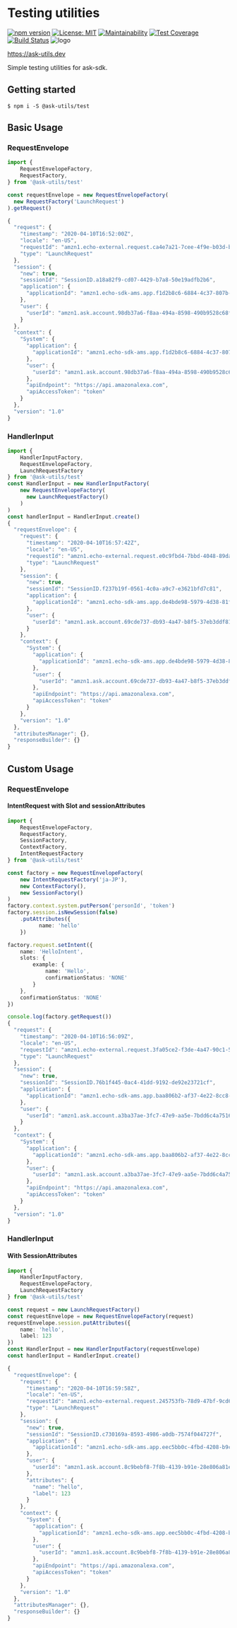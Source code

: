 # Testing utilities
[![npm version](https://badge.fury.io/js/%40ask-utils%2Frouter.svg)](https://badge.fury.io/js/%40ask-utils%2Frouter)
[![License: MIT](https://img.shields.io/badge/License-MIT-yellow.svg)](https://opensource.org/licenses/MIT)
[![Maintainability](https://api.codeclimate.com/v1/badges/c17851759423ce151b9e/maintainability)](https://codeclimate.com/github/ask-utils/ask-utils/maintainability)
[![Test Coverage](https://api.codeclimate.com/v1/badges/c17851759423ce151b9e/test_coverage)](https://codeclimate.com/github/ask-utils/ask-utils/test_coverage)
[![Build Status](https://travis-ci.org/ask-utils/ask-utils.svg?branch=master)](https://travis-ci.org/ask-utils/ask-utils)
![logo](https://ask-utils.dev/static/9cbabc261164aba75a5d7e32d0e53371/8a651/youtube_profile_image.png)

https://ask-utils.dev

Simple testing utilities for ask-sdk.

## Getting started

```
$ npm i -S @ask-utils/test
```

## Basic Usage

### RequestEnvelope
```typescript
import {
    RequestEnvelopeFactory,
    RequestFactory,
} from '@ask-utils/test'

const requestEnvelope = new RequestEnvelopeFactory(
  new RequestFactory('LaunchRequest')
).getRequest()

{
  "request": {
    "timestamp": "2020-04-10T16:52:00Z",
    "locale": "en-US",
    "requestId": "amzn1.echo-external.request.ca4e7a21-7cee-4f9e-b03d-b9b589b237a1",
    "type": "LaunchRequest"
  },
  "session": {
    "new": true,
    "sessionId": "SessionID.a18a82f9-cd07-4429-b7a8-50e19adfb2b6",
    "application": {
      "applicationId": "amzn1.echo-sdk-ams.app.f1d2b8c6-6884-4c37-807b-e02b7ffcd332"
    },
    "user": {
      "userId": "amzn1.ask.account.98db37a6-f8aa-494a-8598-490b9528c68f"
    }
  },
  "context": {
    "System": {
      "application": {
        "applicationId": "amzn1.echo-sdk-ams.app.f1d2b8c6-6884-4c37-807b-e02b7ffcd332"
      },
      "user": {
        "userId": "amzn1.ask.account.98db37a6-f8aa-494a-8598-490b9528c68f"
      },
      "apiEndpoint": "https://api.amazonalexa.com",
      "apiAccessToken": "token"
    }
  },
  "version": "1.0"
}

```

### HandlerInput

```typescript
import {
    HandlerInputFactory,
    RequestEnvelopeFactory,
    LaunchRequestFactory
} from '@ask-utils/test'
const HandlerInput = new HandlerInputFactory(
    new RequestEnvelopeFactory(
      new LaunchRequestFactory()
    )
)
const handlerInput = HandlerInput.create()
{
  "requestEnvelope": {
    "request": {
      "timestamp": "2020-04-10T16:57:42Z",
      "locale": "en-US",
      "requestId": "amzn1.echo-external.request.e0c9fbd4-7bbd-4048-89da-ba270bbafabf",
      "type": "LaunchRequest"
    },
    "session": {
      "new": true,
      "sessionId": "SessionID.f237b19f-0561-4c0a-a9c7-e3621bfd7c81",
      "application": {
        "applicationId": "amzn1.echo-sdk-ams.app.de4bde98-5979-4d38-81f7-e8859d1df904"
      },
      "user": {
        "userId": "amzn1.ask.account.69cde737-db93-4a47-b8f5-37eb3ddf81c9"
      }
    },
    "context": {
      "System": {
        "application": {
          "applicationId": "amzn1.echo-sdk-ams.app.de4bde98-5979-4d38-81f7-e8859d1df904"
        },
        "user": {
          "userId": "amzn1.ask.account.69cde737-db93-4a47-b8f5-37eb3ddf81c9"
        },
        "apiEndpoint": "https://api.amazonalexa.com",
        "apiAccessToken": "token"
      }
    },
    "version": "1.0"
  },
  "attributesManager": {},
  "responseBuilder": {}
}

```

## Custom Usage

### RequestEnvelope
#### IntentRequest with Slot and sessionAttributes

```typescript
import {
    RequestEnvelopeFactory,
    RequestFactory,
    SessionFactory,
    ContextFactory,
    IntentRequestFactory
} from '@ask-utils/test'

const factory = new RequestEnvelopeFactory(
    new IntentRequestFactory('ja-JP'),
    new ContextFactory(),
    new SessionFactory()
)
factory.context.system.putPerson('personId', 'token')
factory.session.isNewSession(false)
    .putAttributes({
          name: 'hello'
    })

factory.request.setIntent({
    name: 'HelloIntent',
    slots: {
        example: {
            name: 'Hello',
            confirmationStatus: 'NONE'
        }
    },
    confirmationStatus: 'NONE'
})

console.log(factory.getRequest())
{
  "request": {
    "timestamp": "2020-04-10T16:56:09Z",
    "locale": "en-US",
    "requestId": "amzn1.echo-external.request.3fa05ce2-f3de-4a47-90c1-5029893895e6",
    "type": "LaunchRequest"
  },
  "session": {
    "new": true,
    "sessionId": "SessionID.76b1f445-0ac4-41dd-9192-de92e23721cf",
    "application": {
      "applicationId": "amzn1.echo-sdk-ams.app.baa806b2-af37-4e22-8cc8-893f411cb0a4"
    },
    "user": {
      "userId": "amzn1.ask.account.a3ba37ae-3fc7-47e9-aa5e-7bdd6c4a7516"
    }
  },
  "context": {
    "System": {
      "application": {
        "applicationId": "amzn1.echo-sdk-ams.app.baa806b2-af37-4e22-8cc8-893f411cb0a4"
      },
      "user": {
        "userId": "amzn1.ask.account.a3ba37ae-3fc7-47e9-aa5e-7bdd6c4a7516"
      },
      "apiEndpoint": "https://api.amazonalexa.com",
      "apiAccessToken": "token"
    }
  },
  "version": "1.0"
}

```

### HandlerInput
#### With SessionAttributes
```typescript
import {
    HandlerInputFactory,
    RequestEnvelopeFactory,
    LaunchRequestFactory
} from '@ask-utils/test'

const request = new LaunchRequestFactory()
const requestEnvelope = new RequestEnvelopeFactory(request)
requestEnvelope.session.putAttributes({
    name: 'hello',
    label: 123
})
const HandlerInput = new HandlerInputFactory(requestEnvelope)
const handlerInput = HandlerInput.create()

{
  "requestEnvelope": {
    "request": {
      "timestamp": "2020-04-10T16:59:58Z",
      "locale": "en-US",
      "requestId": "amzn1.echo-external.request.245753fb-78d9-47bf-9cd6-5334c5436df7",
      "type": "LaunchRequest"
    },
    "session": {
      "new": true,
      "sessionId": "SessionID.c730169a-8593-4986-a0db-7574f044727f",
      "application": {
        "applicationId": "amzn1.echo-sdk-ams.app.eec5bb0c-4fbd-4208-b9c3-2c5370a7d5e4"
      },
      "user": {
        "userId": "amzn1.ask.account.8c9bebf8-7f8b-4139-b91e-28e806a81e71"
      },
      "attributes": {
        "name": "hello",
        "label": 123
      }
    },
    "context": {
      "System": {
        "application": {
          "applicationId": "amzn1.echo-sdk-ams.app.eec5bb0c-4fbd-4208-b9c3-2c5370a7d5e4"
        },
        "user": {
          "userId": "amzn1.ask.account.8c9bebf8-7f8b-4139-b91e-28e806a81e71"
        },
        "apiEndpoint": "https://api.amazonalexa.com",
        "apiAccessToken": "token"
      }
    },
    "version": "1.0"
  },
  "attributesManager": {},
  "responseBuilder": {}
}

```